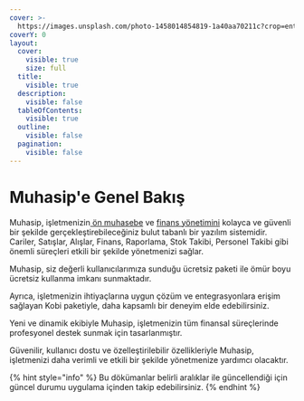 ```yaml
---
cover: >-
  https://images.unsplash.com/photo-1458014854819-1a40aa70211c?crop=entropy&cs=srgb&fm=jpg&ixid=M3wxOTcwMjR8MHwxfHNlYXJjaHwzfHxzZWVkfGVufDB8fHx8MTcxMTg3OTI0MHww&ixlib=rb-4.0.3&q=85
coverY: 0
layout:
  cover:
    visible: true
    size: full
  title:
    visible: true
  description:
    visible: false
  tableOfContents:
    visible: true
  outline:
    visible: false
  pagination:
    visible: false
---
```


# Muhasip'e Genel Bakış

Muhasip, işletmenizin[ ön muhasebe](https://www.muhasip.com.tr) ve [finans yönetimini](hhtps://www.muhasip.com.tr) kolayca ve güvenli bir şekilde gerçekleştirebileceğiniz bulut tabanlı bir yazılım sistemidir. Cariler, Satışlar, Alışlar, Finans, Raporlama, Stok Takibi, Personel Takibi gibi önemli süreçleri etkili bir şekilde yönetmenizi sağlar.

Muhasip, siz değerli kullanıcılarımıza sunduğu ücretsiz paketi ile ömür boyu ücretsiz kullanma imkanı sunmaktadır.

Ayrıca, işletmenizin ihtiyaçlarına uygun çözüm ve entegrasyonlara erişim sağlayan Kobi paketiyle, daha kapsamlı bir deneyim elde edebilirsiniz.

Yeni ve dinamik ekibiyle Muhasip, işletmenizin tüm finansal süreçlerinde profesyonel destek sunmak için tasarlanmıştır.

Güvenilir, kullanıcı dostu ve özelleştirilebilir özellikleriyle Muhasip, işletmenizi daha verimli ve etkili bir şekilde yönetmenize yardımcı olacaktır.



{% hint style="info" %}
Bu dökümanlar belirli aralıklar ile güncellendiği için güncel durumu uygulama içinden takip edebilirsiniz.
{% endhint %}



